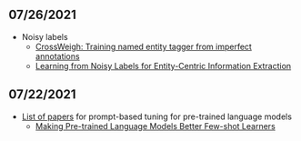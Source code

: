 ## 07/26/2021
- Noisy labels
  - [CrossWeigh: Training named entity tagger from imperfect annotations](https://aclanthology.org/D19-1519.pdf) 
  - [Learning from Noisy Labels for Entity-Centric Information Extraction](https://arxiv.org/pdf/2104.08656.pdf)



## 07/22/2021
- [List of papers](https://github.com/thunlp/PromptPapers) for prompt-based tuning for pre-trained language models
  - [Making Pre-trained Language Models Better Few-shot Learners](https://arxiv.org/abs/2012.15723)
